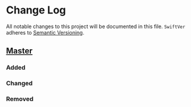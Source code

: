 # Change Log
All notable changes to this project will be documented in this file.
`SwiftVer` adheres to [Semantic Versioning](http://semver.org/).

## [Master](https://github.com/brightdigit/SwiftVer)
### Added

### Changed

### Removed
